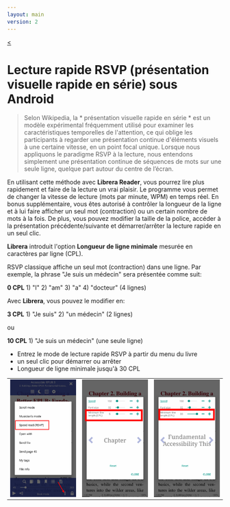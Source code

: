 ```yaml
---
layout: main
version: 2
---
```

[<](/wiki/faq/)

# Lecture rapide RSVP (présentation visuelle rapide en série) sous Android

> Selon Wikipedia, la * présentation visuelle rapide en série * est un modèle expérimental fréquemment utilisé pour examiner les caractéristiques temporelles de l'attention, ce qui oblige les participants à regarder une présentation continue d'éléments visuels à une certaine vitesse, en un point focal unique. Lorsque nous appliquons le paradigme RSVP à la lecture, nous entendons simplement une présentation continue de séquences de mots sur une seule ligne, quelque part autour du centre de l’écran.

En utilisant cette méthode avec **Librera Reader**, vous pourrez lire plus rapidement et faire de la lecture un vrai plaisir.
Le programme vous permet de changer la vitesse de lecture (mots par minute, WPM) en temps réel. En bonus supplémentaire, vous êtes autorisé à contrôler la longueur de la ligne et à lui faire afficher un seul mot (contraction) ou un certain nombre de mots à la fois.
De plus, vous pouvez modifier la taille de la police, accéder à la présentation précédente/suivante et démarrer/arrêter la lecture rapide en un seul clic.

**Librera** introduit l'option **Longueur de ligne minimale** mesurée en caractères par ligne (CPL).

RSVP classique affiche un seul mot (contraction) dans une ligne. Par exemple, la phrase &quot;Je suis un médecin&quot; sera présentée comme suit:

**0 CPL** 1) &quot;I&quot; 2) &quot;am&quot; 3) &quot;a&quot; 4) &quot;docteur&quot; (4 lignes)

Avec **Librera**, vous pouvez le modifier en:

**3 CPL** 1) &quot;Je suis&quot; 2) &quot;un médecin&quot; (2 lignes)

ou

**10 CPL** 1) &quot;Je suis un médecin&quot; (une seule ligne)

* Entrez le mode de lecture rapide RSVP à partir du menu du livre
* un seul clic pour démarrer ou arrêter
* Longueur de ligne minimale jusqu'à 30 CPL

||||
|-|-|-|
|![](1.png)|![](2.png)|![](3.png)|


